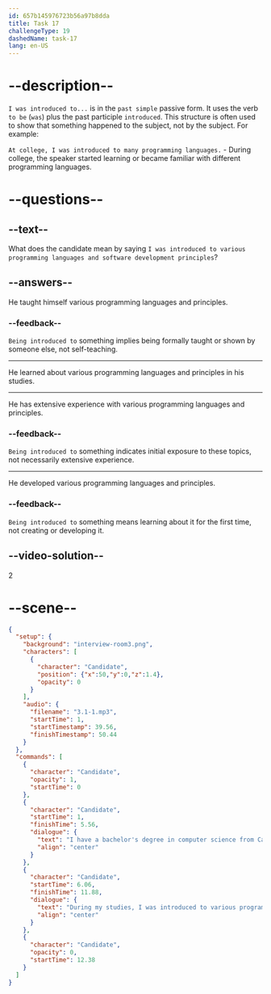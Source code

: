 ```yaml
---
id: 657b145976723b56a97b8dda
title: Task 17
challengeType: 19
dashedName: task-17
lang: en-US
---
```


<!-- (Audio) Candidate: I have a bachelor's degree in computer science from California State University. During my studies, I was introduced to various programming languages and software development principles. -->

# --description--

`I was introduced to...` is in the `past simple` passive form. It uses the verb `to be` (`was`) plus the past participle `introduced`. This structure is often used to show that something happened to the subject, not by the subject. For example:

`At college, I was introduced to many programming languages.` - During college, the speaker started learning or became familiar with different programming languages.

# --questions--

## --text--

What does the candidate mean by saying `I was introduced to various programming languages and software development principles`?

## --answers--

He taught himself various programming languages and principles.

### --feedback--

`Being introduced to` something implies being formally taught or shown by someone else, not self-teaching.

---

He learned about various programming languages and principles in his studies.

---

He has extensive experience with various programming languages and principles.

### --feedback--

`Being introduced to` something indicates initial exposure to these topics, not necessarily extensive experience.

---

He developed various programming languages and principles.

### --feedback--

`Being introduced to` something means learning about it for the first time, not creating or developing it.

## --video-solution--

2

# --scene--

```json
{
  "setup": {
    "background": "interview-room3.png",
    "characters": [
      {
        "character": "Candidate",
        "position": {"x":50,"y":0,"z":1.4},
        "opacity": 0
      }
    ],
    "audio": {
      "filename": "3.1-1.mp3",
      "startTime": 1,
      "startTimestamp": 39.56,
      "finishTimestamp": 50.44
    }
  },
  "commands": [
    {
      "character": "Candidate",
      "opacity": 1,
      "startTime": 0
    },
    {
      "character": "Candidate",
      "startTime": 1,
      "finishTime": 5.56,
      "dialogue": {
        "text": "I have a bachelor's degree in computer science from California State University.",
        "align": "center"
      }
    },
    {
      "character": "Candidate",
      "startTime": 6.06,
      "finishTime": 11.88,
      "dialogue": {
        "text": "During my studies, I was introduced to various programming languages and software development principles.",
        "align": "center"
      }
    },
    {
      "character": "Candidate",
      "opacity": 0,
      "startTime": 12.38
    }
  ]
}
```
